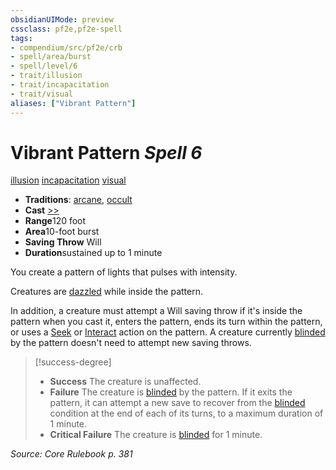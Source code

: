 ```yaml
---
obsidianUIMode: preview
cssclass: pf2e,pf2e-spell
tags:
- compendium/src/pf2e/crb
- spell/area/burst
- spell/level/6
- trait/illusion
- trait/incapacitation
- trait/visual
aliases: ["Vibrant Pattern"]
---
```

# Vibrant Pattern *Spell 6*   
[illusion](../../rules/traits/illusion.md)  [incapacitation](../../rules/traits/incapacitation.md)  [visual](../../rules/traits/visual.md)  

- **Traditions**: [arcane](../../rules/traits/arcane.md), [occult](../../rules/traits/occult.md)
- **Cast** [>>](../../rules/core-rulebook/chapter-9-playing-the-game.md#Actions "Two-Action") 
- **Range**120 foot
- **Area**10-foot burst
- **Saving Throw** Will
- **Duration**sustained up to 1 minute

You create a pattern of lights that pulses with intensity.

Creatures are [dazzled](../../rules/conditions.md#Dazzled) while inside the pattern.

In addition, a creature must attempt a Will saving throw if it's inside the pattern when you cast it, enters the pattern, ends its turn within the pattern, or uses a [Seek](../../rules/actions/seek.md) or [Interact](../../rules/actions/interact.md) action on the pattern. A creature currently [blinded](../../rules/conditions.md#Blinded) by the pattern doesn't need to attempt new saving throws.

> [!success-degree] 
> - **Success** The creature is unaffected.
> - **Failure** The creature is [blinded](../../rules/conditions.md#Blinded) by the pattern. If it exits the pattern, it can attempt a new save to recover from the [blinded](../../rules/conditions.md#Blinded) condition at the end of each of its turns, to a maximum duration of 1 minute.
> - **Critical Failure** The creature is [blinded](../../rules/conditions.md#Blinded) for 1 minute.

*Source: Core Rulebook p. 381*